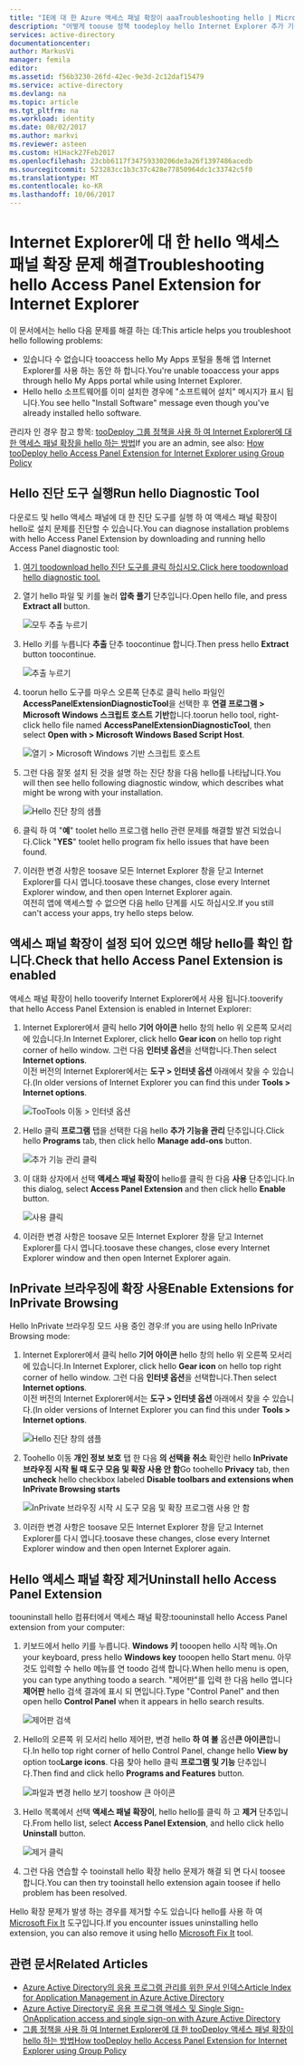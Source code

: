 ```yaml
---
title: "IE에 대 한 Azure 액세스 패널 확장이 aaaTroubleshooting hello | Microsoft Docs"
description: "어떻게 toouse 정책 toodeploy hello Internet Explorer 추가 기능 hello My Apps 포털에 대 한 그룹입니다."
services: active-directory
documentationcenter: 
author: MarkusVi
manager: femila
editor: 
ms.assetid: f56b3230-26fd-42ec-9e3d-2c12daf15479
ms.service: active-directory
ms.devlang: na
ms.topic: article
ms.tgt_pltfrm: na
ms.workload: identity
ms.date: 08/02/2017
ms.author: markvi
ms.reviewer: asteen
ms.custom: H1Hack27Feb2017
ms.openlocfilehash: 23cbb6117f34759330206de3a26f1397486acedb
ms.sourcegitcommit: 523283cc1b3c37c428e77850964dc1c33742c5f0
ms.translationtype: MT
ms.contentlocale: ko-KR
ms.lasthandoff: 10/06/2017
---
```

# <a name="troubleshooting-hello-access-panel-extension-for-internet-explorer"></a><span data-ttu-id="856bb-103">Internet Explorer에 대 한 hello 액세스 패널 확장 문제 해결</span><span class="sxs-lookup"><span data-stu-id="856bb-103">Troubleshooting hello Access Panel Extension for Internet Explorer</span></span>
<span data-ttu-id="856bb-104">이 문서에서는 hello 다음 문제를 해결 하는 데:</span><span class="sxs-lookup"><span data-stu-id="856bb-104">This article helps you troubleshoot hello following problems:</span></span>

* <span data-ttu-id="856bb-105">있습니다 수 없습니다 tooaccess hello My Apps 포털을 통해 앱 Internet Explorer를 사용 하는 동안 하 합니다.</span><span class="sxs-lookup"><span data-stu-id="856bb-105">You're unable tooaccess your apps through hello My Apps portal while using Internet Explorer.</span></span>
* <span data-ttu-id="856bb-106">Hello hello 소프트웨어를 이미 설치한 경우에 "소프트웨어 설치" 메시지가 표시 됩니다.</span><span class="sxs-lookup"><span data-stu-id="856bb-106">You see hello "Install Software" message even though you've already installed hello software.</span></span>

<span data-ttu-id="856bb-107">관리자 인 경우 참고 항목: [tooDeploy 그룹 정책을 사용 하 여 Internet Explorer에 대 한 액세스 패널 확장을 hello 하는 방법](active-directory-saas-ie-group-policy.md)</span><span class="sxs-lookup"><span data-stu-id="856bb-107">If you are an admin, see also: [How tooDeploy hello Access Panel Extension for Internet Explorer using Group Policy](active-directory-saas-ie-group-policy.md)</span></span>

## <a name="run-hello-diagnostic-tool"></a><span data-ttu-id="856bb-108">Hello 진단 도구 실행</span><span class="sxs-lookup"><span data-stu-id="856bb-108">Run hello Diagnostic Tool</span></span>
<span data-ttu-id="856bb-109">다운로드 및 hello 액세스 패널에 대 한 진단 도구를 실행 하 여 액세스 패널 확장이 hello로 설치 문제를 진단할 수 있습니다.</span><span class="sxs-lookup"><span data-stu-id="856bb-109">You can diagnose installation problems with hello Access Panel Extension by downloading and running hello Access Panel diagnostic tool:</span></span>

1. [<span data-ttu-id="856bb-110">여기 toodownload hello 진단 도구를 클릭 하십시오.</span><span class="sxs-lookup"><span data-stu-id="856bb-110">Click here toodownload hello diagnostic tool.</span></span>](https://account.activedirectory.windowsazure.com/applications/AccessPanelExtensionDiagnosticTool/AccessPanelExtensionDiagnosticTool.zip)
2. <span data-ttu-id="856bb-111">열기 hello 파일 및 키를 눌러 **압축 풀기** 단추입니다.</span><span class="sxs-lookup"><span data-stu-id="856bb-111">Open hello file, and press **Extract all** button.</span></span>
   
    ![모두 추출 누르기](./media/active-directory-saas-ie-troubleshooting/extract1.png)
3. <span data-ttu-id="856bb-113">Hello 키를 누릅니다 **추출** 단추 toocontinue 합니다.</span><span class="sxs-lookup"><span data-stu-id="856bb-113">Then press hello **Extract** button toocontinue.</span></span>
   
    ![추출 누르기](./media/active-directory-saas-ie-troubleshooting/extract2.png)
4. <span data-ttu-id="856bb-115">toorun hello 도구를 마우스 오른쪽 단추로 클릭 hello 파일인 **AccessPanelExtensionDiagnosticTool**을 선택한 후 **연결 프로그램 > Microsoft Windows 스크립트 호스트 기반**합니다.</span><span class="sxs-lookup"><span data-stu-id="856bb-115">toorun hello tool, right-click hello file named **AccessPanelExtensionDiagnosticTool**, then select **Open with > Microsoft Windows Based Script Host**.</span></span>
   
    ![열기 > Microsoft Windows 기반 스크립트 호스트](./media/active-directory-saas-ie-troubleshooting/open_tool.png)
5. <span data-ttu-id="856bb-117">그런 다음 잘못 설치 된 것을 설명 하는 진단 창을 다음 hello를 나타납니다.</span><span class="sxs-lookup"><span data-stu-id="856bb-117">You will then see hello following diagnostic window, which describes what might be wrong with your installation.</span></span>
   
    ![Hello 진단 창의 샘플](./media/active-directory-saas-ie-troubleshooting/tool_preview.png)
6. <span data-ttu-id="856bb-119">클릭 하 여 "**예**" toolet hello 프로그램 hello 관련 문제를 해결할 발견 되었습니다.</span><span class="sxs-lookup"><span data-stu-id="856bb-119">Click "**YES**" toolet hello program fix hello issues that have been found.</span></span>
7. <span data-ttu-id="856bb-120">이러한 변경 사항은 toosave 모든 Internet Explorer 창을 닫고 Internet Explorer를 다시 엽니다.</span><span class="sxs-lookup"><span data-stu-id="856bb-120">toosave these changes, close every Internet Explorer window, and then open Internet Explorer again.</span></span><br /><span data-ttu-id="856bb-121">여전히 앱에 액세스할 수 없으면 다음 hello 단계를 시도 하십시오.</span><span class="sxs-lookup"><span data-stu-id="856bb-121">If you still can't access your apps, try hello steps below.</span></span>

## <a name="check-that-hello-access-panel-extension-is-enabled"></a><span data-ttu-id="856bb-122">액세스 패널 확장이 설정 되어 있으면 해당 hello를 확인 합니다.</span><span class="sxs-lookup"><span data-stu-id="856bb-122">Check that hello Access Panel Extension is enabled</span></span>
<span data-ttu-id="856bb-123">액세스 패널 확장이 hello tooverify Internet Explorer에서 사용 됩니다.</span><span class="sxs-lookup"><span data-stu-id="856bb-123">tooverify that hello Access Panel Extension is enabled in Internet Explorer:</span></span>

1. <span data-ttu-id="856bb-124">Internet Explorer에서 클릭 hello **기어 아이콘** hello 창의 hello 위 오른쪽 모서리에 있습니다.</span><span class="sxs-lookup"><span data-stu-id="856bb-124">In Internet Explorer, click hello **Gear icon** on hello top right corner of hello window.</span></span> <span data-ttu-id="856bb-125">그런 다음 **인터넷 옵션**을 선택합니다.</span><span class="sxs-lookup"><span data-stu-id="856bb-125">Then select **Internet options**.</span></span><br /><span data-ttu-id="856bb-126">이전 버전의 Internet Explorer에서는 **도구 > 인터넷 옵션** 아래에서 찾을 수 있습니다.</span><span class="sxs-lookup"><span data-stu-id="856bb-126">(In older versions of Internet Explorer you can find this under **Tools > Internet options**.</span></span>
   
    ![TooTools 이동 > 인터넷 옵션](./media/active-directory-saas-ie-troubleshooting/internetoptions.png)
2. <span data-ttu-id="856bb-128">Hello 클릭 **프로그램** 탭을 선택한 다음 hello **추가 기능을 관리** 단추입니다.</span><span class="sxs-lookup"><span data-stu-id="856bb-128">Click hello **Programs** tab, then click hello **Manage add-ons** button.</span></span>
   
    ![추가 기능 관리 클릭](./media/active-directory-saas-ie-troubleshooting/internetoptions_programs.png)
3. <span data-ttu-id="856bb-130">이 대화 상자에서 선택 **액세스 패널 확장이** hello를 클릭 한 다음 **사용** 단추입니다.</span><span class="sxs-lookup"><span data-stu-id="856bb-130">In this dialog, select **Access Panel Extension** and then click hello **Enable** button.</span></span>
   
    ![사용 클릭](./media/active-directory-saas-ie-troubleshooting/enableaddon.png)
4. <span data-ttu-id="856bb-132">이러한 변경 사항은 toosave 모든 Internet Explorer 창을 닫고 Internet Explorer를 다시 엽니다.</span><span class="sxs-lookup"><span data-stu-id="856bb-132">toosave these changes, close every Internet Explorer window and then open Internet Explorer again.</span></span>

## <a name="enable-extensions-for-inprivate-browsing"></a><span data-ttu-id="856bb-133">InPrivate 브라우징에 확장 사용</span><span class="sxs-lookup"><span data-stu-id="856bb-133">Enable Extensions for InPrivate Browsing</span></span>
<span data-ttu-id="856bb-134">Hello InPrivate 브라우징 모드 사용 중인 경우:</span><span class="sxs-lookup"><span data-stu-id="856bb-134">If you are using hello InPrivate Browsing mode:</span></span>

1. <span data-ttu-id="856bb-135">Internet Explorer에서 클릭 hello **기어 아이콘** hello 창의 hello 위 오른쪽 모서리에 있습니다.</span><span class="sxs-lookup"><span data-stu-id="856bb-135">In Internet Explorer, click hello **Gear icon** on hello top right corner of hello window.</span></span> <span data-ttu-id="856bb-136">그런 다음 **인터넷 옵션**을 선택합니다.</span><span class="sxs-lookup"><span data-stu-id="856bb-136">Then select **Internet options**.</span></span><br /><span data-ttu-id="856bb-137">이전 버전의 Internet Explorer에서는 **도구 > 인터넷 옵션** 아래에서 찾을 수 있습니다.</span><span class="sxs-lookup"><span data-stu-id="856bb-137">(In older versions of Internet Explorer you can find this under **Tools > Internet options**.</span></span>
   
    ![Hello 진단 창의 샘플](./media/active-directory-saas-ie-troubleshooting/inprivateoptions.png)
2. <span data-ttu-id="856bb-139">Toohello 이동 **개인 정보 보호** 탭 한 다음 **의 선택을 취소** 확인란 hello **InPrivate 브라우징 시작 될 때 도구 모음 및 확장 사용 안 함**</span><span class="sxs-lookup"><span data-stu-id="856bb-139">Go toohello **Privacy** tab, then **uncheck** hello checkbox labeled **Disable toolbars and extensions when InPrivate Browsing starts**</span></span></p>
   
    ![InPrivate 브라우징 시작 시 도구 모음 및 확장 프로그램 사용 안 함](./media/active-directory-saas-ie-troubleshooting/enabletoolbars.png)
3. <span data-ttu-id="856bb-141">이러한 변경 사항은 toosave 모든 Internet Explorer 창을 닫고 Internet Explorer를 다시 엽니다.</span><span class="sxs-lookup"><span data-stu-id="856bb-141">toosave these changes, close every Internet Explorer window and then open Internet Explorer again.</span></span>

## <a name="uninstall-hello-access-panel-extension"></a><span data-ttu-id="856bb-142">Hello 액세스 패널 확장 제거</span><span class="sxs-lookup"><span data-stu-id="856bb-142">Uninstall hello Access Panel Extension</span></span>
<span data-ttu-id="856bb-143">toouninstall hello 컴퓨터에서 액세스 패널 확장:</span><span class="sxs-lookup"><span data-stu-id="856bb-143">toouninstall hello Access Panel extension from your computer:</span></span>

1. <span data-ttu-id="856bb-144">키보드에서 hello 키를 누릅니다. **Windows 키** tooopen hello 시작 메뉴.</span><span class="sxs-lookup"><span data-stu-id="856bb-144">On your keyboard, press hello **Windows key** tooopen hello Start menu.</span></span> <span data-ttu-id="856bb-145">아무 것도 입력할 수 hello 메뉴를 연 toodo 검색 합니다.</span><span class="sxs-lookup"><span data-stu-id="856bb-145">When hello menu is open, you can type anything toodo a search.</span></span> <span data-ttu-id="856bb-146">"제어판"를 입력 한 다음 hello 엽니다 **제어판** hello 검색 결과에 표시 되 면입니다.</span><span class="sxs-lookup"><span data-stu-id="856bb-146">Type "Control Panel" and then open hello **Control Panel** when it appears in hello search results.</span></span>
   
    ![제어판 검색](./media/active-directory-saas-ie-troubleshooting/search_sm.png)
2. <span data-ttu-id="856bb-148">Hello의 오른쪽 위 모서리 hello 제어판, 변경 hello **하 여 볼** 옵션**큰 아이콘**합니다.</span><span class="sxs-lookup"><span data-stu-id="856bb-148">In hello top right corner of hello Control Panel, change hello **View by** option too**Large icons**.</span></span> <span data-ttu-id="856bb-149">다음 찾아 hello 클릭 **프로그램 및 기능** 단추입니다.</span><span class="sxs-lookup"><span data-stu-id="856bb-149">Then find and click hello **Programs and Features** button.</span></span>
   
    ![파일과 변경 hello 보기 tooshow 큰 아이콘](./media/active-directory-saas-ie-troubleshooting/control_panel.png)
3. <span data-ttu-id="856bb-151">Hello 목록에서 선택 **액세스 패널 확장이**, hello hello를 클릭 하 고 **제거** 단추입니다.</span><span class="sxs-lookup"><span data-stu-id="856bb-151">From hello list, select **Access Panel Extension**, and hello click hello **Uninstall** button.</span></span>
   
    ![제거 클릭](./media/active-directory-saas-ie-troubleshooting/uninstall.png)
4. <span data-ttu-id="856bb-153">그런 다음 연습할 수 tooinstall hello 확장 hello 문제가 해결 되 면 다시 toosee 합니다.</span><span class="sxs-lookup"><span data-stu-id="856bb-153">You can then try tooinstall hello extension again toosee if hello problem has been resolved.</span></span>

<span data-ttu-id="856bb-154">Hello 확장 문제가 발생 하는 경우를 제거할 수도 있습니다 hello를 사용 하 여 [Microsoft Fix It](https://go.microsoft.com/?linkid=9779673) 도구입니다.</span><span class="sxs-lookup"><span data-stu-id="856bb-154">If you encounter issues uninstalling hello extension, you can also remove it using hello [Microsoft Fix It](https://go.microsoft.com/?linkid=9779673) tool.</span></span>

## <a name="related-articles"></a><span data-ttu-id="856bb-155">관련 문서</span><span class="sxs-lookup"><span data-stu-id="856bb-155">Related Articles</span></span>
* [<span data-ttu-id="856bb-156">Azure Active Directory의 응용 프로그램 관리를 위한 문서 인덱스</span><span class="sxs-lookup"><span data-stu-id="856bb-156">Article Index for Application Management in Azure Active Directory</span></span>](active-directory-apps-index.md)
* [<span data-ttu-id="856bb-157">Azure Active Directory로 응용 프로그램 액세스 및 Single Sign-On</span><span class="sxs-lookup"><span data-stu-id="856bb-157">Application access and single sign-on with Azure Active Directory</span></span>](active-directory-appssoaccess-whatis.md)
* [<span data-ttu-id="856bb-158">그룹 정책을 사용 하 여 Internet Explorer에 대 한 tooDeploy 액세스 패널 확장이 hello 하는 방법</span><span class="sxs-lookup"><span data-stu-id="856bb-158">How tooDeploy hello Access Panel Extension for Internet Explorer using Group Policy</span></span>](active-directory-saas-ie-group-policy.md)

